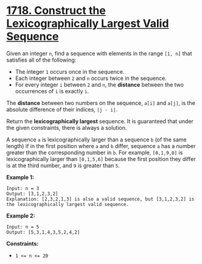 # [1718. Construct the Lexicographically Largest Valid Sequence](https://leetcode.com/problems/construct-the-lexicographically-largest-valid-sequence/description/?envType=daily-question&envId=2025-02-16)

Given an integer `n`, find a sequence with elements in the range `[1, n]` that satisfies all of the following:

- The integer `1` occurs once in the sequence.
- Each integer between `2` and `n` occurs twice in the sequence.
- For every integer `i` between `2` and `n`, the **distance**  between the two occurrences of `i` is exactly `i`.

The **distance**  between two numbers on the sequence, `a[i]` and `a[j]`, is the absolute difference of their indices, `|j - i|`.

Return the **lexicographically largest**  sequence. It is guaranteed that under the given constraints, there is always a solution. 

A sequence `a` is lexicographically larger than a sequence `b` (of the same length) if in the first position where `a` and `b` differ, sequence `a` has a number greater than the corresponding number in `b`. For example, `[0,1,9,0]` is lexicographically larger than `[0,1,5,6]` because the first position they differ is at the third number, and `9` is greater than `5`.

**Example 1:** 

```
Input: n = 3
Output: [3,1,2,3,2]
Explanation: [2,3,2,1,3] is also a valid sequence, but [3,1,2,3,2] is the lexicographically largest valid sequence.
```

**Example 2:** 

```
Input: n = 5
Output: [5,3,1,4,3,5,2,4,2]
```

**Constraints:** 

- `1 <= n <= 20`